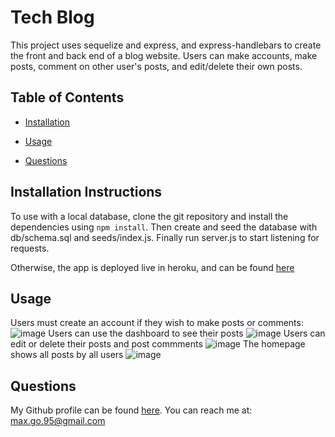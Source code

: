 # Tech Blog



This project uses sequelize and express, and express-handlebars to create the front and back end of a blog website. Users can make accounts, make posts, comment on other
user's posts, and edit/delete their own posts.

## Table of Contents

* [Installation](#installation)

* [Usage](#usage)

* [Questions](#questions)


## Installation Instructions <a name="installation"></a>
To use with a local database, clone the git repository and install the dependencies using ```npm install```. Then create and seed the database with  db/schema.sql and seeds/index.js. Finally run server.js to start listening for requests.

Otherwise, the app is deployed live in heroku, and can be found [here](https://tech-blog-smg061.herokuapp.com/)

## Usage <a name="usage"></a>

Users must create an account if they wish to make posts or comments: 
![image](https://user-images.githubusercontent.com/47426171/121284203-0fc8b100-c8a2-11eb-88a6-f66a1b266a1c.png)
Users can use the dashboard to see their posts
![image](https://user-images.githubusercontent.com/47426171/121284417-6cc46700-c8a2-11eb-8c4e-d1ce8b8c9f16.png)
Users can edit or delete their posts and post commments
![image](https://user-images.githubusercontent.com/47426171/121284367-5cac8780-c8a2-11eb-8a29-e567e26dadec.png)
The homepage shows all posts by all users
![image](https://user-images.githubusercontent.com/47426171/121284336-4dc5d500-c8a2-11eb-91f5-6e42d229730e.png)



## Questions <a name="questions"></a>
My Github profile can be found [here](https://github.com/smg061). 
You can reach me at: max.go.95@gmail.com




